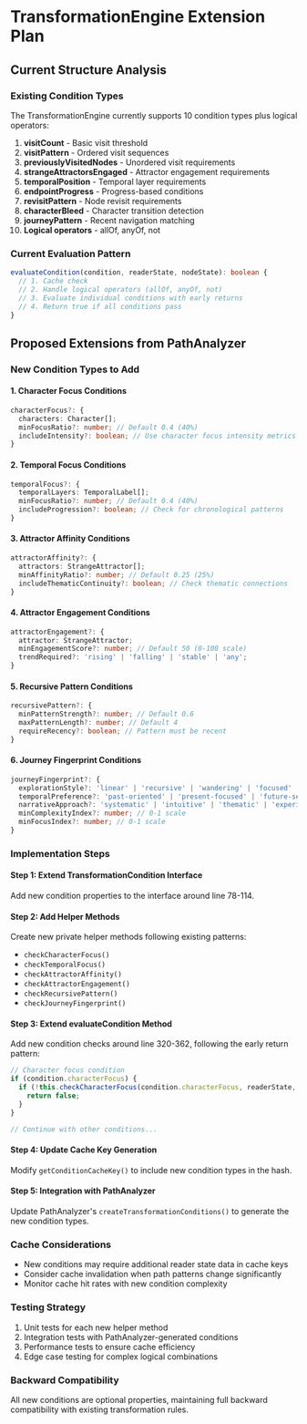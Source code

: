 # TransformationEngine Extension Plan

## Current Structure Analysis

### Existing Condition Types
The TransformationEngine currently supports 10 condition types plus logical operators:

1. **visitCount** - Basic visit threshold
2. **visitPattern** - Ordered visit sequences  
3. **previouslyVisitedNodes** - Unordered visit requirements
4. **strangeAttractorsEngaged** - Attractor engagement requirements
5. **temporalPosition** - Temporal layer requirements
6. **endpointProgress** - Progress-based conditions
7. **revisitPattern** - Node revisit requirements
8. **characterBleed** - Character transition detection
9. **journeyPattern** - Recent navigation matching
10. **Logical operators** - allOf, anyOf, not

### Current Evaluation Pattern
```typescript
evaluateCondition(condition, readerState, nodeState): boolean {
  // 1. Cache check
  // 2. Handle logical operators (allOf, anyOf, not)
  // 3. Evaluate individual conditions with early returns
  // 4. Return true if all conditions pass
}
```

## Proposed Extensions from PathAnalyzer

### New Condition Types to Add

#### 1. Character Focus Conditions
```typescript
characterFocus?: {
  characters: Character[];
  minFocusRatio?: number; // Default 0.4 (40%)
  includeIntensity?: boolean; // Use character focus intensity metrics
}
```

#### 2. Temporal Focus Conditions  
```typescript
temporalFocus?: {
  temporalLayers: TemporalLabel[];
  minFocusRatio?: number; // Default 0.4 (40%)
  includeProgression?: boolean; // Check for chronological patterns
}
```

#### 3. Attractor Affinity Conditions
```typescript
attractorAffinity?: {
  attractors: StrangeAttractor[];
  minAffinityRatio?: number; // Default 0.25 (25%)
  includeThematicContinuity?: boolean; // Check thematic connections
}
```

#### 4. Attractor Engagement Conditions
```typescript
attractorEngagement?: {
  attractor: StrangeAttractor;
  minEngagementScore?: number; // Default 50 (0-100 scale)
  trendRequired?: 'rising' | 'falling' | 'stable' | 'any';
}
```

#### 5. Recursive Pattern Conditions
```typescript
recursivePattern?: {
  minPatternStrength?: number; // Default 0.6
  maxPatternLength?: number; // Default 4
  requireRecency?: boolean; // Pattern must be recent
}
```

#### 6. Journey Fingerprint Conditions
```typescript
journeyFingerprint?: {
  explorationStyle?: 'linear' | 'recursive' | 'wandering' | 'focused' | 'chaotic';
  temporalPreference?: 'past-oriented' | 'present-focused' | 'future-seeking' | 'time-fluid';
  narrativeApproach?: 'systematic' | 'intuitive' | 'thematic' | 'experimental';
  minComplexityIndex?: number; // 0-1 scale
  minFocusIndex?: number; // 0-1 scale
}
```

### Implementation Steps

#### Step 1: Extend TransformationCondition Interface
Add new condition properties to the interface around line 78-114.

#### Step 2: Add Helper Methods
Create new private helper methods following existing patterns:
- `checkCharacterFocus()`
- `checkTemporalFocus()`  
- `checkAttractorAffinity()`
- `checkAttractorEngagement()`
- `checkRecursivePattern()`
- `checkJourneyFingerprint()`

#### Step 3: Extend evaluateCondition Method
Add new condition checks around line 320-362, following the early return pattern:

```typescript
// Character focus condition
if (condition.characterFocus) {
  if (!this.checkCharacterFocus(condition.characterFocus, readerState, nodeState)) {
    return false;
  }
}

// Continue with other conditions...
```

#### Step 4: Update Cache Key Generation
Modify `getConditionCacheKey()` to include new condition types in the hash.

#### Step 5: Integration with PathAnalyzer
Update PathAnalyzer's `createTransformationConditions()` to generate the new condition types.

### Cache Considerations
- New conditions may require additional reader state data in cache keys
- Consider cache invalidation when path patterns change significantly
- Monitor cache hit rates with new condition complexity

### Testing Strategy
1. Unit tests for each new helper method
2. Integration tests with PathAnalyzer-generated conditions
3. Performance tests to ensure cache efficiency
4. Edge case testing for complex logical combinations

### Backward Compatibility
All new conditions are optional properties, maintaining full backward compatibility with existing transformation rules.
